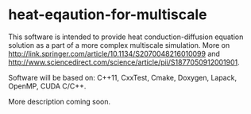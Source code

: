 # heat-eqaution-for-multiscale

This software is intended to provide heat conduction-diffusion equation solution as a part of a more complex multiscale simulation.
More on <http://link.springer.com/article/10.1134/S2070048216010099> and <http://www.sciencedirect.com/science/article/pii/S1877050912001901>.

Software will be based on: C++11, CxxTest, Cmake, Doxygen, Lapack, OpenMP, CUDA C/C++.

More description coming soon.
